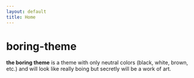 ```yaml
---
layout: default
title: Home
---
```


# boring-theme
**the boring theme** is a theme with only neutral colors (black, white, brown, etc.) and will look like really boing but secretly will be a work of art.
